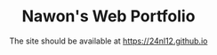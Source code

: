<div align="center">
<h1>Nawon's Web Portfolio</h1>
 
The site should be available at <a href="https://24nl12.github.io">https://24nl12.github.io</a>
